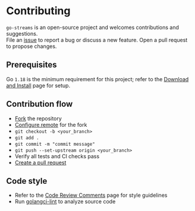 # Contributing

`go-streams` is an open-source project and welcomes contributions and suggestions.  
File an [issue](https://github.com/reugn/go-streams/issues) to report a bug or discuss a new feature.
Open a pull request to propose changes.

## Prerequisites

Go `1.18` is the minimum requirement for this project; refer to the [Download and Install](http://golang.org/doc/install) page for setup.

## Contribution flow

* [Fork](https://docs.github.com/en/get-started/quickstart/fork-a-repo) the repository
* [Configure remote](https://help.github.com/en/github/collaborating-with-issues-and-pull-requests/configuring-a-remote-for-a-fork) for the fork
* `git checkout -b <your_branch>`
* `git add .`
* `git commit -m "commit message"`
* `git push --set-upstream origin <your_branch>`
* Verify all tests and CI checks pass
* [Create a pull request](https://help.github.com/en/github/collaborating-with-issues-and-pull-requests/creating-a-pull-request)

## Code style

* Refer to the [Code Review Comments](https://github.com/golang/go/wiki/CodeReviewComments) page for style guidelines
* Run [golangci-lint](https://golangci-lint.run/) to analyze source code
